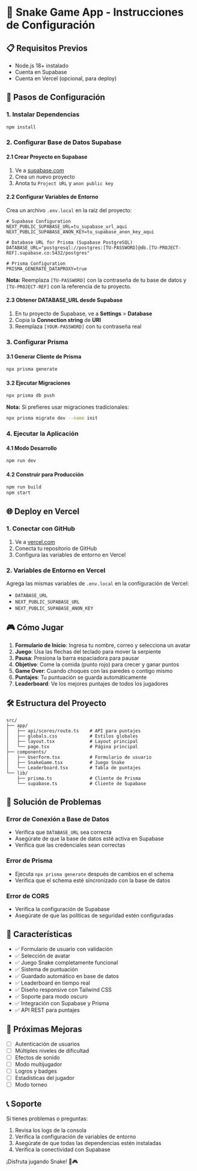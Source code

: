 # 🐍 Snake Game App - Instrucciones de Configuración

## 📋 Requisitos Previos
- Node.js 18+ instalado
- Cuenta en Supabase
- Cuenta en Vercel (opcional, para deploy)

## 🚀 Pasos de Configuración

### 1. Instalar Dependencias
```bash
npm install
```

### 2. Configurar Base de Datos Supabase

#### 2.1 Crear Proyecto en Supabase
1. Ve a [supabase.com](https://supabase.com)
2. Crea un nuevo proyecto
3. Anota tu `Project URL` y `anon public key`

#### 2.2 Configurar Variables de Entorno
Crea un archivo `.env.local` en la raíz del proyecto:

```env
# Supabase Configuration
NEXT_PUBLIC_SUPABASE_URL=tu_supabase_url_aqui
NEXT_PUBLIC_SUPABASE_ANON_KEY=tu_supabase_anon_key_aqui

# Database URL for Prisma (Supabase PostgreSQL)
DATABASE_URL="postgresql://postgres:[TU-PASSWORD]@db.[TU-PROJECT-REF].supabase.co:5432/postgres"

# Prisma Configuration
PRISMA_GENERATE_DATAPROXY=true
```

**Nota:** Reemplaza `[TU-PASSWORD]` con la contraseña de tu base de datos y `[TU-PROJECT-REF]` con la referencia de tu proyecto.

#### 2.3 Obtener DATABASE_URL desde Supabase
1. En tu proyecto de Supabase, ve a **Settings** > **Database**
2. Copia la **Connection string** de **URI**
3. Reemplaza `[YOUR-PASSWORD]` con tu contraseña real

### 3. Configurar Prisma

#### 3.1 Generar Cliente de Prisma
```bash
npx prisma generate
```

#### 3.2 Ejecutar Migraciones
```bash
npx prisma db push
```

**Nota:** Si prefieres usar migraciones tradicionales:
```bash
npx prisma migrate dev --name init
```

### 4. Ejecutar la Aplicación

#### 4.1 Modo Desarrollo
```bash
npm run dev
```

#### 4.2 Construir para Producción
```bash
npm run build
npm start
```

## 🌐 Deploy en Vercel

### 1. Conectar con GitHub
1. Ve a [vercel.com](https://vercel.com)
2. Conecta tu repositorio de GitHub
3. Configura las variables de entorno en Vercel

### 2. Variables de Entorno en Vercel
Agrega las mismas variables de `.env.local` en la configuración de Vercel:
- `DATABASE_URL`
- `NEXT_PUBLIC_SUPABASE_URL`
- `NEXT_PUBLIC_SUPABASE_ANON_KEY`

## 🎮 Cómo Jugar

1. **Formulario de Inicio**: Ingresa tu nombre, correo y selecciona un avatar
2. **Juego**: Usa las flechas del teclado para mover la serpiente
3. **Pausa**: Presiona la barra espaciadora para pausar
4. **Objetivo**: Come la comida (punto rojo) para crecer y ganar puntos
5. **Game Over**: Cuando choques con las paredes o contigo mismo
6. **Puntajes**: Tu puntuación se guarda automáticamente
7. **Leaderboard**: Ve los mejores puntajes de todos los jugadores

## 🛠️ Estructura del Proyecto

```
src/
├── app/
│   ├── api/scores/route.ts    # API para puntajes
│   ├── globals.css            # Estilos globales
│   ├── layout.tsx             # Layout principal
│   └── page.tsx               # Página principal
├── components/
│   ├── UserForm.tsx           # Formulario de usuario
│   ├── SnakeGame.tsx          # Juego Snake
│   └── Leaderboard.tsx        # Tabla de puntajes
└── lib/
    ├── prisma.ts              # Cliente de Prisma
    └── supabase.ts            # Cliente de Supabase
```

## 🔧 Solución de Problemas

### Error de Conexión a Base de Datos
- Verifica que `DATABASE_URL` sea correcta
- Asegúrate de que la base de datos esté activa en Supabase
- Verifica que las credenciales sean correctas

### Error de Prisma
- Ejecuta `npx prisma generate` después de cambios en el schema
- Verifica que el schema esté sincronizado con la base de datos

### Error de CORS
- Verifica la configuración de Supabase
- Asegúrate de que las políticas de seguridad estén configuradas

## 📱 Características

- ✅ Formulario de usuario con validación
- ✅ Selección de avatar
- ✅ Juego Snake completamente funcional
- ✅ Sistema de puntuación
- ✅ Guardado automático en base de datos
- ✅ Leaderboard en tiempo real
- ✅ Diseño responsive con Tailwind CSS
- ✅ Soporte para modo oscuro
- ✅ Integración con Supabase y Prisma
- ✅ API REST para puntajes

## 🎯 Próximas Mejoras

- [ ] Autenticación de usuarios
- [ ] Múltiples niveles de dificultad
- [ ] Efectos de sonido
- [ ] Modo multijugador
- [ ] Logros y badges
- [ ] Estadísticas del jugador
- [ ] Modo torneo

## 📞 Soporte

Si tienes problemas o preguntas:
1. Revisa los logs de la consola
2. Verifica la configuración de variables de entorno
3. Asegúrate de que todas las dependencias estén instaladas
4. Verifica la conectividad con Supabase

¡Disfruta jugando Snake! 🐍🎮
